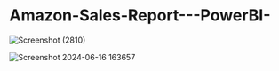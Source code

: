 # Amazon-Sales-Report---PowerBI-

![Screenshot (2810)](https://github.com/kowsika-0719/Amazon-Sales-Report---PowerBI-/assets/126934457/d1e9cdd6-b504-4730-8e86-8684e9c8c405)

![Screenshot 2024-06-16 163657](https://github.com/kowsika-0719/Amazon-Sales-Report---PowerBI-/assets/126934457/6edc6999-9ca9-4f18-8ded-1035962b2c34)
